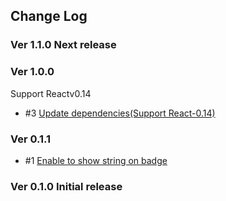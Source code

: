 ## Change Log

### Ver 1.1.0 Next release

### Ver 1.0.0

Support Reactv0.14

* #3 [Update dependencies(Support React-0.14)](https://github.com/georgeOsdDev/react-notification-badge/issues/3)

### Ver 0.1.1

* #1 [Enable to show string on badge](https://github.com/georgeOsdDev/react-notification-badge/issues/1)

### Ver 0.1.0 Initial release
